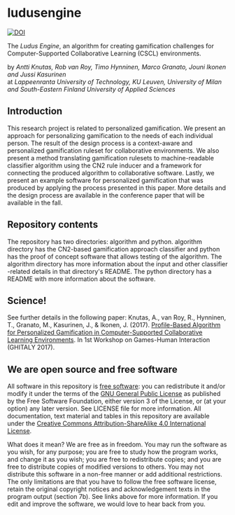 ludusengine
=====
[![DOI](https://zenodo.org/badge/89173368.svg)](https://zenodo.org/badge/latestdoi/89173368)

The _Ludus Engine_, an algorithm for creating gamification challenges for Computer-Supported Collaborative Learning (CSCL) environments.

by _Antti Knutas, Rob van Roy, Timo Hynninen, Marco Granato, Jouni Ikonen and Jussi Kasurinen_  
at _Lappeenranta University of Technology, KU Leuven, University of Milan and South-Eastern Finland University of Applied Sciences_

Introduction
----
This research project is related to personalized gamification. We present an approach for personalizing gamification to the needs of each individual person. The result of the design process is a context-aware and personalized gamification ruleset for collaborative environments. We also present a method translating gamification rulesets to machine-readable classifier algorithm using the CN2 rule inducer and a framework for connecting the produced algorithm to collaborative software. Lastly, we present an example software for personalized gamification that was produced by applying the process presented in this paper. More details and the design process are available in the conference paper that will be available in the fall.

Repository contents
----
The repository has two directories: algorithm and python. algorithm directory has the CN2-based gamification approach classifier and python has the proof of concept software that allows testing of the algorithm. The algorithm directory has more information about the input and other classifier -related details in that directory's README. The python directory has a README with more information about the software.

Science!
----
See further details in the following paper:
Knutas, A., van Roy, R., Hynninen, T., Granato, M., Kasurinen, J., & Ikonen, J. (2017). [Profile-Based Algorithm for Personalized Gamification in Computer-Supported Collaborative Learning Environments](http://ceur-ws.org/Vol-1956/GHItaly17_paper_07.pdf). In 1st Workshop on Games-Human Interaction (GHITALY 2017).

We are open source and free software
----
All software in this repository is [free software](https://www.gnu.org/philosophy/free-sw.html): you can redistribute it and/or modify it under the terms of the [GNU General Public License](https://www.gnu.org/licenses/quick-guide-gplv3.html) as published by the Free Software Foundation, either version 3 of the License, or (at your option) any later version. See LICENSE file for more information. All documentation, text material and tables in this repository are available under the [Creative Commons Attribution-ShareAlike 4.0 International License](http://creativecommons.org/licenses/by-sa/4.0/).

What does it mean? We are free as in freedom. You may run the software as you wish, for any purpose; you are free to study how the program works, and change it as you wish; you are free to redistribute copies; and you are free to distribute copies of modified versions to others. You may not distribute this software in a non-free manner or add additional restrictions. The only limitations are that you have to follow the free software license, retain the original copyright notices and acknowledgement texts in the program output (section 7b). See links above for more information. If you edit and improve the software, we would love to hear back from you.
